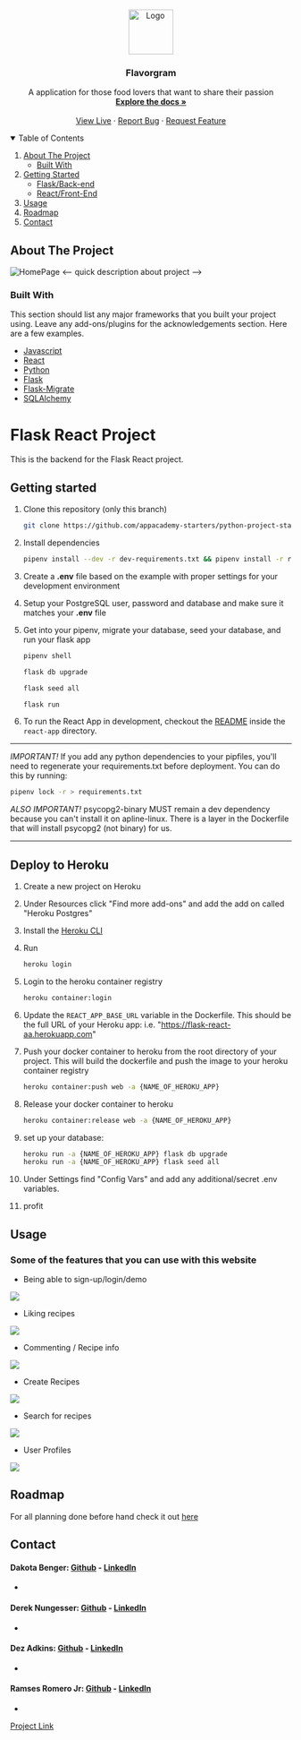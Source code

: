 <!-- PROJECT LOGO -->
<br />
<p align="center">
  <a href="https://github.com/dakotabenger/flavorgram-menoitios">
    <img src="https://raw.githubusercontent.com/dakotabenger/flavorgram-menoitios/main/react-app/public/knifork.png" alt="Logo" width="80" height="80">
  </a>

  <h3 align="center">Flavorgram</h3>

  <p align="center">
    A application for those food lovers that want to share their passion 
    <br />
    <a href="https://github.com/dakotabenger/flavorgram-menoitios/"><strong>Explore the docs »</strong></a>
    <br />
    <br />
    <a href="http://flavorgram.herokuapp.com/" target="_blank" >View Live</a>
    ·
    <a href="https://github.com/dakotabenger/flavorgram-menoitios/issues">Report Bug</a>
    ·
    <a href="https://github.com/dakotabenger/flavorgram-menoitios/issues">Request Feature</a>
    <br />
  </p>
</p>



<!-- TABLE OF CONTENTS -->
<details open="open">
  <summary>Table of Contents</summary>
  <ol>
    <li>
      <a href="#about-the-project">About The Project</a>
      <ul>
        <li><a href="#built-with">Built With</a></li>
      </ul>
    </li>
    <li>
      <a href="#getting-started">Getting Started</a>
      <ul>
        <li><a href="#getting-started">Flask/Back-end</a></li>
        <li><a href="https://github.com/dakotabenger/flavorgram-menoitios/blob/main/react-app/README.md">React/Front-End</a></li>
      </ul>
    </li>
    <li><a href="#usage">Usage</a></li>
    <li><a href="#roadmap">Roadmap</a></li>
    <li><a href="#contact">Contact</a></li>
  </ol>
</details>


<!-- ABOUT THE PROJECT -->
## About The Project
<img src="https://github.com/dakotabenger/flavorgram-menoitios/blob/readMe/react-app/public/flavorgram-homepage.jpg?raw=true" alt="HomePage" >
<-- quick description about project -->

### Built With

This section should list any major frameworks that you built your project using. Leave any add-ons/plugins for the acknowledgements section. Here are a few examples.
* [Javascript]()
* [React](https://reactjs.org/)
* [Python](https://docs.python.org/3/)
* [Flask](https://flask.palletsprojects.com/en/1.1.x/)
* [Flask-Migrate](https://flask-migrate.readthedocs.io/en/latest/)
* [SQLAlchemy](https://www.sqlalchemy.org/)
# Flask React Project

This is the backend for the Flask React project.

## Getting started

1. Clone this repository (only this branch)

   ```bash
   git clone https://github.com/appacademy-starters/python-project-starter.git
   ```

2. Install dependencies

      ```bash
      pipenv install --dev -r dev-requirements.txt && pipenv install -r requirements.txt
      ```

3. Create a **.env** file based on the example with proper settings for your
   development environment
4. Setup your PostgreSQL user, password and database and make sure it matches your **.env** file

5. Get into your pipenv, migrate your database, seed your database, and run your flask app

   ```bash
   pipenv shell
   ```

   ```bash
   flask db upgrade
   ```

   ```bash
   flask seed all
   ```

   ```bash
   flask run
   ```

6. To run the React App in development, checkout the [README](./react-app/README.md) inside the `react-app` directory.

***
*IMPORTANT!*
   If you add any python dependencies to your pipfiles, you'll need to regenerate your requirements.txt before deployment.
   You can do this by running:

   ```bash
   pipenv lock -r > requirements.txt
   ```

*ALSO IMPORTANT!*
   psycopg2-binary MUST remain a dev dependency because you can't install it on apline-linux.
   There is a layer in the Dockerfile that will install psycopg2 (not binary) for us.
***

## Deploy to Heroku

1. Create a new project on Heroku
2. Under Resources click "Find more add-ons" and add the add on called "Heroku Postgres"
3. Install the [Heroku CLI](https://devcenter.heroku.com/articles/heroku-command-line)
4. Run

   ```bash
   heroku login
   ```

5. Login to the heroku container registry

   ```bash
   heroku container:login
   ```

6. Update the `REACT_APP_BASE_URL` variable in the Dockerfile.
   This should be the full URL of your Heroku app: i.e. "https://flask-react-aa.herokuapp.com"
7. Push your docker container to heroku from the root directory of your project.
   This will build the dockerfile and push the image to your heroku container registry

   ```bash
   heroku container:push web -a {NAME_OF_HEROKU_APP}
   ```

8. Release your docker container to heroku

   ```bash
   heroku container:release web -a {NAME_OF_HEROKU_APP}
   ```

9. set up your database:

   ```bash
   heroku run -a {NAME_OF_HEROKU_APP} flask db upgrade
   heroku run -a {NAME_OF_HEROKU_APP} flask seed all
   ```

10. Under Settings find "Config Vars" and add any additional/secret .env variables.

11. profit

<!-- USAGE EXAMPLES -->
## Usage

### Some of the features that you can use with this website
- Being able to sign-up/login/demo 
<img src="https://github.com/dakotabenger/flavorgram-menoitios/blob/readMe/react-app/public/Flavorgram-DemoLogin.gif?raw=true" />

- Liking recipes
<img src="https://github.com/dakotabenger/flavorgram-menoitios/blob/readMe/react-app/public/Flavorgram-CanLike.gif?raw=true" />

- Commenting / Recipe info
<img src="https://github.com/dakotabenger/flavorgram-menoitios/blob/readMe/react-app/public/Flavorgram-Commenting.gif?raw=true" />

- Create Recipes 
<img src="https://github.com/dakotabenger/flavorgram-menoitios/blob/readMe/react-app/public/Flavorgram-CreateRecipe.gif?raw=true" />

- Search for recipes
<img src="https://github.com/dakotabenger/flavorgram-menoitios/blob/readMe/react-app/public/Flavorgram-Search.gif?raw=true" />

- User Profiles 
<img src="https://github.com/dakotabenger/flavorgram-menoitios/blob/readMe/react-app/public/Flavorgram-UserProfiles.gif?raw=true" />

<!-- ROADMAP -->
## Roadmap

For all planning done before hand check it out [here](https://github.com/dakotabenger/flavorgram-menoitios/wiki)

<!-- CONTACT -->
## Contact
#### Dakota Benger: [Github](https://github.com/dakotabenger) - [LinkedIn](https://www.linkedin.com/in/dakota-benger/)
-
#### Derek Nungesser: [Github](https://github.com/dereknungesser) - [LinkedIn](https://www.linkedin.com/in/nungesser94/)
-
#### Dez Adkins: [Github](https://github.com/dezadkins) - [LinkedIn](https://www.linkedin.com/in/desmond-adkins-64981a36/)
-
#### Ramses Romero Jr: [Github](https://github.com/RamsesRomeroJr) - [LinkedIn](https://www.linkedin.com/in/ramses-romero-jr/)
-

[Project Link](https://github.com/dakotabenger/flavorgram-menoitios)
